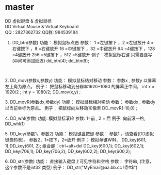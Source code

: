 # master
DD 虚拟键盘 & 虚拟鼠标<br>
DD Virtual Mouse & Virtual Keyboard<br>
QQ : 2827362732   QQ群: 984539184<br>


1. DD_btn(参数)
功能： 模拟鼠标点击
参数： 1 =左键按下 ，2 =左键放开
4 =右键按下 ，8 =右键放开
16 =中键按下 ，32 =中键放开
64 =4键按下 ，128 =4键放开
256 =5键按下 ，512 =5键放开 
例子：模拟鼠标右键 只需要连写(中间可添加延迟) dd_btn(4); dd_btn(8);
<br>
</p>
<p>2. DD_mov(参数x,参数y)
功能： 模拟鼠标结对移动
参数： 参数x , 参数y 以屏幕左上角为原点。
例子： 把鼠标移动到分辨率1920*1080 的屏幕正中间，
int x = 1920/2 ; int y = 1080/2;
DD_mov(x,y) ;
</p>

<p>3. DD_movR(参数dx,参数dy)
功能： 模拟鼠标相对移动
参数： 参数dx , 参数dy 以当前坐标为原点。
例子： 把鼠标向左移动10像素
DD_movR(-10,0) ;
</p>
<p>
4. DD_whl(参数)
功能: 模拟鼠标滚轮
参数: 1=前 , 2 = 后
例子: 向前滚一格, DD_whl(1)
</p>
<p>
5. DD_key(参数1，参数2)
功能： 模拟键盘按键
参数： 参数1 ，请查看[DD虚拟键盘码表]。
参数2，1=按下，2=放开
例子： 模拟单键WIN，
DD_key(601, 1);DD_key(601, 2);
	组合键：ctrl+alt+del
	DD_key(600,1);	
	DD_key(602,1);	
	DD_key(706,1);	
	DD_key(706,2);
	DD_key(602,2);
	DD_key(600,2);
</p>
<p>
6. DD_str(参数)
功能： 直接输入键盘上可见字符和空格
参数： 字符串, (注意，这个参数不是int32 类型)
例子： DD_str("MyEmail@aa.bb.cc !@#$")
